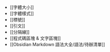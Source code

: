 - [[字體大小]]
- [[字體樣式]]
- [[標號]]
- [[引文]]
- [[分隔線]]
- [[程式碼區塊 & 文字區塊]]
- [[Obsidian Markdown 語法大全/語法/待辦清單]]


